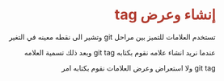 
<div  dir="rtl">  <h1  style="color:#B03A2E"  > إنشاء وعرض tag </h1>

<p> تستخدم العلامات للتميز بين مراحل git وتشير الى نقطه معينه في التغير </p>
<p> عندما نريد انشاء علامه نقوم بكتابه git tag وبعد ذلك تسمية العلامه </p>
<p> git tag ولا استعراض وعرض العلامات نقوم بكتابه امر </p> </div>
